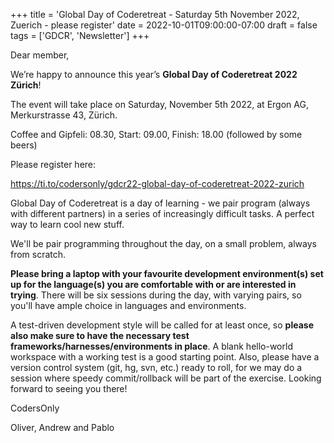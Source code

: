 +++
title = 'Global Day of Coderetreat - Saturday 5th November 2022, Zuerich - please register'
date = 2022-10-01T09:00:00-07:00
draft = false
tags = ['GDCR', 'Newsletter']
+++

Dear member,

We’re happy to announce this year’s **Global Day of Coderetreat 2022 Zürich**!

<!--more-->

The event will take place on Saturday, November 5th 2022, at Ergon AG, Merkurstrasse 43, Zürich.

Coffee and Gipfeli: 08.30, Start: 09.00, Finish: 18.00 (followed by some beers)

Please register here:

https://ti.to/codersonly/gdcr22-global-day-of-coderetreat-2022-zurich

Global Day of Coderetreat is a day of learning - we pair program (always with different partners) in a series of increasingly difficult tasks. A perfect way to learn cool new stuff.

We'll be pair programming throughout the day, on a small problem, always from scratch.

**Please bring a laptop with your favourite development environment(s) set up for the language(s) you are comfortable with or are interested in trying**. There will be six sessions during the day, with varying pairs, so you'll have ample choice in languages and environments.

A test-driven development style will be called for at least once, so **please also make sure to have the necessary test frameworks/harnesses/environments in place**. A blank hello-world workspace with a working test is a good starting point. Also, please have a version control system (git, hg, svn, etc.) ready to roll, for we may do a session where speedy commit/rollback will be part of the exercise.
Looking forward to seeing you there!

CodersOnly

Oliver, Andrew and Pablo